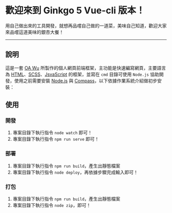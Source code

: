 # 歡迎來到 Ginkgo 5 Vue-cli 版本！
用自己做出來的工具開發，就想再品嚐自己做的一道菜，美味自己知道，歡迎大家來品嚐這道美味的銀杏大餐！

---

## 說明
這是一套 [OA Wu](https://www.ioa.tw/) 所製作的個人網頁前端框架，主功能是快速編寫網頁，主要語言為 [HTML](https://zh.wikipedia.org/zh-tw/HTML)、[SCSS](https://sass-lang.com/guide)、[JsvaScript](https://zh.wikipedia.org/wiki/JavaScript) 的框架，並寫在 `cmd` 目錄可使用 `Node.js` 協助開發，使用之前需要安裝 [Node.js](https://nodejs.org/) 與 [Compass](http://compass-style.org/)，以下依據作業系統介紹做初步安裝：

## 使用
### 開發
1. 專案目錄下執行指令 `node watch` 即可！
2. 專案目錄下執行指令 `npm run serve` 即可！

### 部署
1. 專案目錄下執行指令 `npm run build`，產生出靜態檔案
2. 專案目錄下執行指令 `node deploy`，再依據步驟完成輸入即可！

### 打包
1. 專案目錄下執行指令 `npm run build`，產生出靜態檔案
2. 專案目錄下執行指令 `node zip`，即可！
